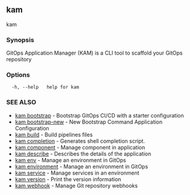 ## kam

kam

### Synopsis

GitOps Application Manager (KAM) is a CLI tool to scaffold your GitOps repository

### Options

```
  -h, --help   help for kam
```

### SEE ALSO

* [kam bootstrap](kam_bootstrap.md)	 - Bootstrap GitOps CI/CD with a starter configuration
* [kam bootstrap-new](kam_bootstrap-new.md)	 - New Bootstrap Command Application Configuration
* [kam build](kam_build.md)	 - Build pipelines files
* [kam completion](kam_completion.md)	 - Generates shell completion script.
* [kam component](kam_component.md)	 - Manage component in application
* [kam describe](kam_describe.md)	 - Describes the details of the application 
* [kam env](kam_env.md)	 - Manage an environment in GitOps
* [kam environment](kam_environment.md)	 - Manage an environment in GitOps
* [kam service](kam_service.md)	 - Manage services in an environment
* [kam version](kam_version.md)	 - Print the version information
* [kam webhook](kam_webhook.md)	 - Manage Git repository webhooks

